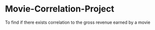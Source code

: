 # Movie-Correlation-Project
 To find if there exists correlation to the gross revenue earned by a movie
